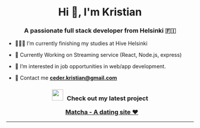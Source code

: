 <h1 align="center">Hi 👋,  I'm Kristian</h1>
<h3 align="center">A passionate full stack developer from Helsinki 🇫🇮</h3>

- 👨🏽‍💻 I’m currently finishing my studies at Hive Helsinki

- 🌱 Currently Working on Streaming service (React, Node.js, express)

- 🤝 I’m interested in job opportunities in web/app development.

- 💬 Contact me **ceder.kristian@gmail.com**

<h3 align="center" > <img src="https://media.giphy.com/media/iY8CRBdQXODJSCERIr/giphy.gif" width="30" height="30" style="margin-right: 10px;">Check out my latest project

<p align="center">

 <div align="center"  class="icons-social" style="margin-left: 10px;">
 <a href="https://github.com/kceder/Matcha">Matcha - A dating site ❤️</a>
      </div>

</p>
</h3>

---
